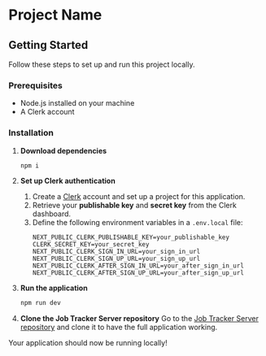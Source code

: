 # Project Name

## Getting Started

Follow these steps to set up and run this project locally.

### Prerequisites

- Node.js installed on your machine
- A Clerk account

### Installation

1. **Download dependencies**

   ```sh
   npm i
   ```

2. **Set up Clerk authentication**

   1. Create a [Clerk](https://clerk.com/) account and set up a project for this application.
   2. Retrieve your **publishable key** and **secret key** from the Clerk dashboard.
   3. Define the following environment variables in a `.env.local` file:
      ```env
      NEXT_PUBLIC_CLERK_PUBLISHABLE_KEY=your_publishable_key
      CLERK_SECRET_KEY=your_secret_key
      NEXT_PUBLIC_CLERK_SIGN_IN_URL=your_sign_in_url
      NEXT_PUBLIC_CLERK_SIGN_UP_URL=your_sign_up_url
      NEXT_PUBLIC_CLERK_AFTER_SIGN_IN_URL=your_after_sign_in_url
      NEXT_PUBLIC_CLERK_AFTER_SIGN_UP_URL=your_after_sign_up_url
      ```

3. **Run the application**

   ```sh
   npm run dev
   ```

4. **Clone the Job Tracker Server repository**
   Go to the [Job Tracker Server repository](https://github.com/rnferrer/job-tracker-server) and clone it to have the full application working.

Your application should now be running locally!
